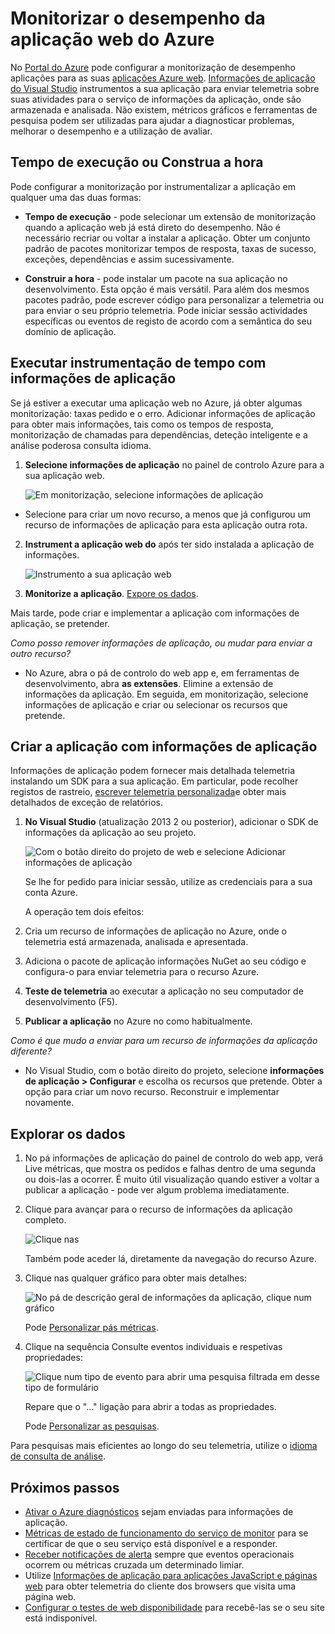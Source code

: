 <properties
    pageTitle="Monitorizar o desempenho da aplicação Azure web | Microsoft Azure"
    description="Desempenho das aplicações de monitorização para Azure web apps. Tempo de carregamento e a resposta, informações de dependência e definir alertas sobre o desempenho do gráfico."
    services="application-insights"
    documentationCenter=".net"
    authors="alancameronwills"
    manager="douge"/>

<tags
    ms.service="azure-portal"
    ms.workload="na"
    ms.tgt_pltfrm="na"
    ms.devlang="na"
    ms.topic="article"
    ms.date="10/24/2016"
    ms.author="awills"/>

# <a name="monitor-azure-web-app-performance"></a>Monitorizar o desempenho da aplicação web do Azure

No [Portal do Azure](https://portal.azure.com) pode configurar a monitorização de desempenho aplicações para as suas [aplicações Azure web](../app-service-web/app-service-web-overview.md). [Informações de aplicação do Visual Studio](app-insights-overview.md) instrumentos a sua aplicação para enviar telemetria sobre suas atividades para o serviço de informações da aplicação, onde são armazenada e analisada. Não existem, métricos gráficos e ferramentas de pesquisa podem ser utilizadas para ajudar a diagnosticar problemas, melhorar o desempenho e a utilização de avaliar.

## <a name="run-time-or-build-time"></a>Tempo de execução ou Construa a hora

Pode configurar a monitorização por instrumentalizar a aplicação em qualquer uma das duas formas:

* **Tempo de execução** - pode selecionar um extensão de monitorização quando a aplicação web já está direto do desempenho. Não é necessário recriar ou voltar a instalar a aplicação. Obter um conjunto padrão de pacotes monitorizar tempos de resposta, taxas de sucesso, exceções, dependências e assim sucessivamente. 
 
* **Construir a hora** - pode instalar um pacote na sua aplicação no desenvolvimento. Esta opção é mais versátil. Para além dos mesmos pacotes padrão, pode escrever código para personalizar a telemetria ou para enviar o seu próprio telemetria. Pode iniciar sessão actividades específicas ou eventos de registo de acordo com a semântica do seu domínio de aplicação. 

## <a name="run-time-instrumentation-with-application-insights"></a>Executar instrumentação de tempo com informações de aplicação

Se já estiver a executar uma aplicação web no Azure, já obter algumas monitorização: taxas pedido e o erro. Adicionar informações de aplicação para obter mais informações, tais como os tempos de resposta, monitorização de chamadas para dependências, deteção inteligente e a análise poderosa consulta idioma. 

1. **Selecione informações de aplicação** no painel de controlo Azure para a sua aplicação web.

    ![Em monitorização, selecione informações de aplicação](./media/app-insights-azure-web-apps/05-extend.png)

 * Selecione para criar um novo recurso, a menos que já configurou um recurso de informações de aplicação para esta aplicação outra rota.

2. **Instrument a aplicação web do** após ter sido instalada a aplicação de informações. 

    ![Instrumento a sua aplicação web](./media/app-insights-azure-web-apps/restart-web-app-for-insights.png)

3. **Monitorize a aplicação**.  [Expore os dados](#explore-the-data).

Mais tarde, pode criar e implementar a aplicação com informações de aplicação, se pretender.

*Como posso remover informações de aplicação, ou mudar para enviar a outro recurso?*

* No Azure, abra o pá de controlo do web app e, em ferramentas de desenvolvimento, abra **as extensões**. Elimine a extensão de informações da aplicação. Em seguida, em monitorização, selecione informações de aplicação e criar ou selecionar os recursos que pretende.

## <a name="build-the-app-with-application-insights"></a>Criar a aplicação com informações de aplicação

Informações de aplicação podem fornecer mais detalhada telemetria instalando um SDK para a sua aplicação. Em particular, pode recolher registos de rastreio, [escrever telemetria personalizada](../application-insights/app-insights-api-custom-events-metrics.md)e obter mais detalhados de exceção de relatórios.

1. **No Visual Studio** (atualização 2013 2 ou posterior), adicionar o SDK de informações da aplicação ao seu projeto.

    ![Com o botão direito do projeto de web e selecione Adicionar informações de aplicação](./media/app-insights-azure-web-apps/03-add.png)

    Se lhe for pedido para iniciar sessão, utilize as credenciais para a sua conta Azure.

    A operação tem dois efeitos:

 1. Cria um recurso de informações de aplicação no Azure, onde o telemetria está armazenada, analisada e apresentada.
 2. Adiciona o pacote de aplicação informações NuGet ao seu código e configura-o para enviar telemetria para o recurso Azure.

2. **Teste de telemetria** ao executar a aplicação no seu computador de desenvolvimento (F5).

3. **Publicar a aplicação** no Azure no como habitualmente. 


*Como é que mudo a enviar para um recurso de informações da aplicação diferente?*

* No Visual Studio, com o botão direito do projeto, selecione **informações de aplicação > Configurar** e escolha os recursos que pretende. Obter a opção para criar um novo recurso. Reconstruir e implementar novamente.

## <a name="explore-the-data"></a>Explorar os dados

1. No pá informações de aplicação do painel de controlo do web app, verá Live métricas, que mostra os pedidos e falhas dentro de uma segunda ou dois-las a ocorrer. É muito útil visualização quando estiver a voltar a publicar a aplicação - pode ver algum problema imediatamente.

2. Clique para avançar para o recurso de informações da aplicação completo.

    
    ![Clique nas](./media/app-insights-azure-web-apps/view-in-application-insights.png)

    Também pode aceder lá, diretamente da navegação do recurso Azure.

2. Clique nas qualquer gráfico para obter mais detalhes:

    ![No pá de descrição geral de informações da aplicação, clique num gráfico](./media/app-insights-azure-web-apps/07-dependency.png)

    Pode [Personalizar pás métricas](../application-insights/app-insights-metrics-explorer.md).

3. Clique na sequência Consulte eventos individuais e respetivas propriedades:

    ![Clique num tipo de evento para abrir uma pesquisa filtrada em desse tipo de formulário](./media/app-insights-azure-web-apps/08-requests.png)

    Repare que o "…" ligação para abrir a todas as propriedades.

    Pode [Personalizar as pesquisas](../application-insights/app-insights-diagnostic-search.md).

Para pesquisas mais eficientes ao longo do seu telemetria, utilize o [idioma de consulta de análise](../application-insights/app-insights-analytics-tour.md).





## <a name="next-steps"></a>Próximos passos

* [Ativar o Azure diagnósticos](app-insights-azure-diagnostics.md) sejam enviadas para informações de aplicação.
* [Métricas de estado de funcionamento do serviço de monitor](../monitoring-and-diagnostics/insights-how-to-customize-monitoring.md) para se certificar de que o seu serviço está disponível e a responder.
* [Receber notificações de alerta](../monitoring-and-diagnostics/insights-receive-alert-notifications.md) sempre que eventos operacionais ocorrem ou métricas cruzada um determinado limiar.
* Utilize [Informações de aplicação para aplicações JavaScript e páginas web](app-insights-web-track-usage.md) para obter telemetria do cliente dos browsers que visita uma página web.
* [Configurar o testes de web disponibilidade](app-insights-monitor-web-app-availability.md) para recebê-las se o seu site está indisponível.
